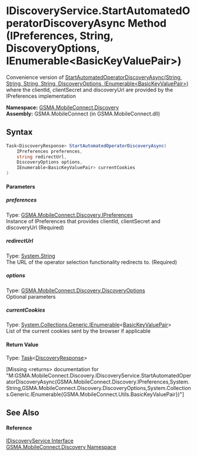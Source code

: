 IDiscoveryService.StartAutomatedOperatorDiscoveryAsync Method (IPreferences, String, DiscoveryOptions, IEnumerable&lt;BasicKeyValuePair>)
=========================================================================================================================================
Convenience version of [StartAutomatedOperatorDiscoveryAsync(String, String, String, String, DiscoveryOptions, IEnumerable&lt;BasicKeyValuePair>)][1] where the clientId, clientSecret and discoveryUrl are provided by the IPreferences implementation

**Namespace:** [GSMA.MobileConnect.Discovery][2]  
**Assembly:** GSMA.MobileConnect (in GSMA.MobileConnect.dll)

Syntax
------

```csharp
Task<DiscoveryResponse> StartAutomatedOperatorDiscoveryAsync(
	IPreferences preferences,
	string redirectUrl,
	DiscoveryOptions options,
	IEnumerable<BasicKeyValuePair> currentCookies
)
```

#### Parameters

##### *preferences*
Type: [GSMA.MobileConnect.Discovery.IPreferences][3]  
Instance of IPreferences that provides clientId, clientSecret and discoveryUrl (Required)

##### *redirectUrl*
Type: [System.String][4]  
The URL of the operator selection functionality redirects to. (Required)

##### *options*
Type: [GSMA.MobileConnect.Discovery.DiscoveryOptions][5]  
Optional parameters

##### *currentCookies*
Type: [System.Collections.Generic.IEnumerable][6]&lt;[BasicKeyValuePair][7]>  
List of the current cookies sent by the browser if applicable

#### Return Value
Type: [Task][8]&lt;[DiscoveryResponse][9]>  

[Missing &lt;returns> documentation for "M:GSMA.MobileConnect.Discovery.IDiscoveryService.StartAutomatedOperatorDiscoveryAsync(GSMA.MobileConnect.Discovery.IPreferences,System.String,GSMA.MobileConnect.Discovery.DiscoveryOptions,System.Collections.Generic.IEnumerable{GSMA.MobileConnect.Utils.BasicKeyValuePair})"]


See Also
--------

#### Reference
[IDiscoveryService Interface][10]  
[GSMA.MobileConnect.Discovery Namespace][2]  

[1]: StartAutomatedOperatorDiscoveryAsync_1.md
[2]: ../README.md
[3]: ../IPreferences/README.md
[4]: http://msdn.microsoft.com/en-us/library/s1wwdcbf
[5]: ../DiscoveryOptions/README.md
[6]: http://msdn.microsoft.com/en-us/library/9eekhta0
[7]: ../../GSMA.MobileConnect.Utils/BasicKeyValuePair/README.md
[8]: http://msdn.microsoft.com/en-us/library/dd321424
[9]: ../DiscoveryResponse/README.md
[10]: README.md
[11]: ../../_icons/Help.png